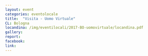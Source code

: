 ```yaml
---
layout: event
categories: eventolocale
title:  "Visita - Uomo Virtuale"
CL: Bologna
locandina: /img/eventilocali/2017-BO-uomovirtuale/locandina.pdf
gallery:
report:
facebook: 
link: 
---
```

